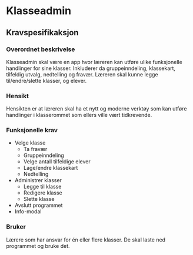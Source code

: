 # Klasseadmin

## Kravspesifikaksjon

### Overordnet beskrivelse
Klasseadmin skal være en app hvor læreren kan utføre ulike funksjonelle handlinger for sine klasser.
Inkluderer da gruppeinndeling, klassekart, tilfeldig utvalg, nedtelling og fravær.
Læreren skal kunne legge til/endre/slette klasser, og elever.

### Hensikt
Hensikten er at læreren skal ha et nytt og moderne verktøy som kan utføre handlinger i klasserommet som ellers ville vært tidkrevende.

### Funksjonelle krav
- Velge klasse
  - Ta fravær
  - Gruppeinndeling
  - Velge antall tilfeldige elever
  - Lage/endre klassekart
  - Nedtelling
- Administrer klasser
  - Legge til klasse
  - Redigere klasse
  - Slette klasse
- Avslutt programmet
- Info-modal

### Bruker
Lærere som har ansvar for én eller flere klasser.
De skal laste ned programmet og bruke det.

